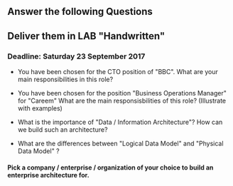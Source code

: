 ## Answer the following Questions
## Deliver them in LAB "Handwritten"
### Deadline: Saturday 23 September 2017

- You have been chosen for the CTO position of "BBC". What are your main responsibilities in this role?

- You have been chosen for the position "Business Operations Manager" for "Careem" What are the main responsisbilities of this role? (Illustrate with examples)

- What is the importance of "Data / Information Architecture"? How can we build such an architecture?

- What are the differences between "Logical Data Model" and "Physical Data Model" ?

#### Pick a company / enterprise / organization of your choice to build an enterprise architecture for.
